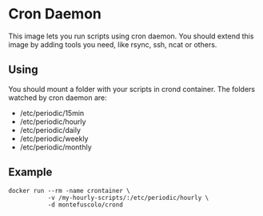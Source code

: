 # Cron Daemon

This image lets you run scripts using cron daemon. You should extend this
image by adding tools you need, like rsync, ssh, ncat or others.


## Using

You should mount a folder with your scripts in crond container. The folders
watched by cron daemon are:

* /etc/periodic/15min
* /etc/periodic/hourly
* /etc/periodic/daily
* /etc/periodic/weekly
* /etc/periodic/monthly


## Example

```
docker run --rm -name crontainer \
           -v /my-hourly-scripts/:/etc/periodic/hourly \
           -d montefuscolo/crond
```

